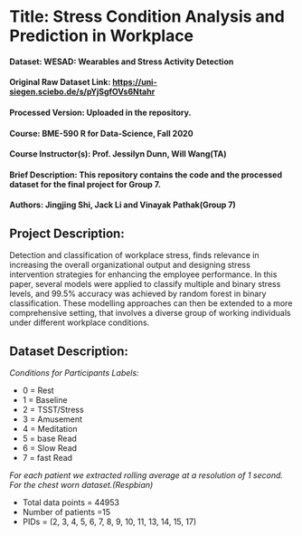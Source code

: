 # Title: Stress Condition Analysis and Prediction in Workplace
#### Dataset: WESAD: Wearables and Stress Activity Detection
#### Original Raw Dataset Link: https://uni-siegen.sciebo.de/s/pYjSgfOVs6Ntahr
#### Processed Version: Uploaded in the repository.
#### Course: BME-590 R for Data-Science, Fall 2020
#### Course Instructor(s): Prof. Jessilyn Dunn, Will Wang(TA)
#### Brief Description: This repository contains the code and the processed dataset for the final project for Group 7.
#### Authors: Jingjing Shi, Jack Li and Vinayak Pathak(Group 7)
## Project Description:
Detection  and  classification of workplace stress, finds relevance in increasing the overall organizational output and designing stress intervention strategies for enhancing the employee performance. In this paper, several models were applied to classify multiple and binary stress levels, and 99.5% accuracy was achieved by random forest in binary classification. These modelling approaches can then be extended to a more comprehensive setting, that involves a diverse group of working individuals under different workplace conditions.

## Dataset Description:
 *Conditions for Participants Labels:*
- 0 = Rest
- 1 = Baseline
- 2 = TSST/Stress
- 3 = Amusement
- 4 = Meditation
- 5  = base Read
- 6  = Slow Read
- 7  = fast Read

*For each patient we extracted rolling average at a resolution of 1 second. For the chest worn dataset.(Respbian)*
- Total data points = 44953
- Number of patients =15
- PIDs = (2, 3, 4, 5, 6, 7, 8, 9, 10, 11, 13, 14, 15, 17)


